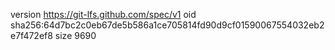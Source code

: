 version https://git-lfs.github.com/spec/v1
oid sha256:64d7bc2c0eb67de5b586a1ce705814fd90d9cf01590067554032eb2e7f472ef8
size 9690
